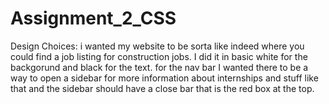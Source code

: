 # Assignment_2_CSS
Design Choices: 
i wanted my website to be sorta like indeed where you could find a job listing for construction jobs. I did it in basic white for the backgorund and black for the text. for the nav bar I wanted there to be a way to open a sidebar for more information about internships and stuff like that and the sidebar should have a close bar that is the red box at the top.
